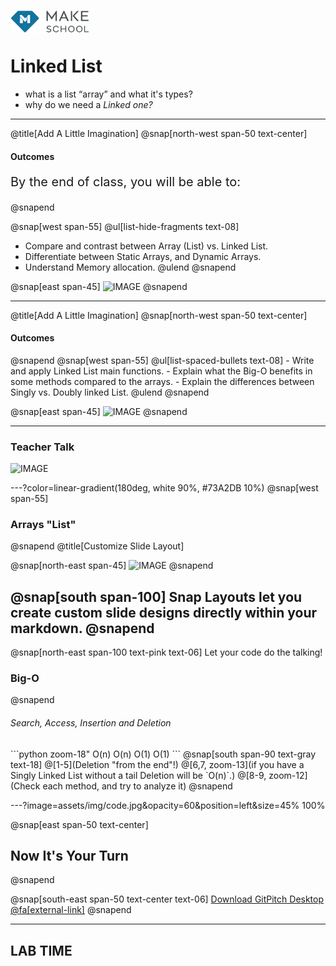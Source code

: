 <a target="_blank" href="https://www.makeschool.com/"><img src="logo-grey.png" width = "25%" align="left"></a>
<br><br>
# Linked List
- what is a list “array” and what it's types?
- why do we need a _Linked one?_
---
@title[Add A Little Imagination]
@snap[north-west span-50 text-center]
#### Outcomes
<p align="left" style="font-size:8px"></p>
<p align="left" style="font-size:20px"> By the end of class, you will be able to:</p>
@snapend

@snap[west span-55]
@ul[list-hide-fragments text-08]
- Compare and contrast between Array (List) vs. Linked List.
- Differentiate between Static Arrays, and Dynamic Arrays.
- Understand Memory allocation.
@ulend
@snapend

@snap[east span-45]
![IMAGE](assets/img/conference.png)
@snapend

---
@title[Add A Little Imagination]
@snap[north-west span-50 text-center]
#### Outcomes
<p align="left" style="font-size:11px"></p>
@snapend
@snap[west span-55]
@ul[list-spaced-bullets text-08]
- Write and apply Linked List main functions.
- Explain what the Big-O benefits in some methods compared to the arrays.
- Explain the differences between Singly vs. Doubly linked List. 
@ulend
@snapend

@snap[east span-45]
![IMAGE](assets/img/conference.png)
@snapend

---
### Teacher Talk
![IMAGE](assets/img/presentation.png)

---?color=linear-gradient(180deg, white 90%, #73A2DB 10%)
@snap[west span-55]
### Arrays "List"
@snapend
@title[Customize Slide Layout]



@snap[north-east span-45]
![IMAGE](assets/img/presentation.png)
@snapend

@snap[south span-100]
Snap Layouts let you create custom slide designs directly within your markdown.
@snapend
---
@snap[north-east span-100 text-pink text-06]
Let your code do the talking!
### Big-O
@snapend

<h6 align="left">Search, Access, Insertion and Deletion</h6>
```python zoom-18"
O(n)	O(n)	O(1)	O(1)
```
@snap[south span-90 text-gray text-18]
@[1-5](Deletion "from the end"!)
@[6,7, zoom-13](if you have a Singly Linked List without a tail Deletion will be `O(n)`.)
@[8-9, zoom-12](Check each method, and try to analyze it)
@snapend


---?image=assets/img/code.jpg&opacity=60&position=left&size=45% 100%

@snap[east span-50 text-center]
## Now It's **Your** Turn
@snapend

@snap[south-east span-50 text-center text-06]
[Download GitPitch Desktop @fa[external-link]](https://gitpitch.com/docs/getting-started/tutorial/)
@snapend

---
LAB TIME
---
